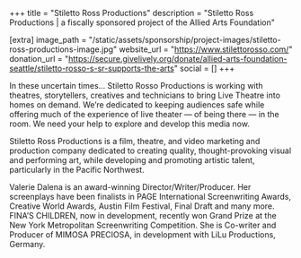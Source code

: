 +++
title = "Stiletto Ross Productions"
description = "Stiletto Ross Productions | a fiscally sponsored project of the Allied Arts Foundation"

[extra]
image_path = "/static/assets/sponsorship/project-images/stiletto-ross-productions-image.jpg"
website_url = "https://www.stilettorosso.com/"
donation_url = "https://secure.givelively.org/donate/allied-arts-foundation-seattle/stiletto-rosso-s-sr-supports-the-arts"
social = []
+++

In these uncertain times… Stiletto Rosso Productions is working with theatres, storytellers, creatives and technicians to bring Live Theatre into homes on demand. We’re dedicated to keeping audiences safe while offering much of the experience of live theater — of being there — in the room. We need your help to explore and develop this media now.

Stiletto Ross Productions is a film, theatre, and video marketing and production company dedicated to creating quality, thought-provoking visual and performing art, while developing and promoting artistic talent, particularly in the Pacific Northwest.

Valerie Dalena is an award-winning Director/Writer/Producer. Her screenplays have been finalists in PAGE International Screenwriting Awards, Creative World Awards, Austin Film Festival, Final Draft and many more. FINA’S CHILDREN, now in development, recently won Grand Prize at the New York Metropolitan Screenwriting Competition. She is Co-writer and Producer of MIMOSA PRECIOSA, in development with LiLu Productions, Germany.

